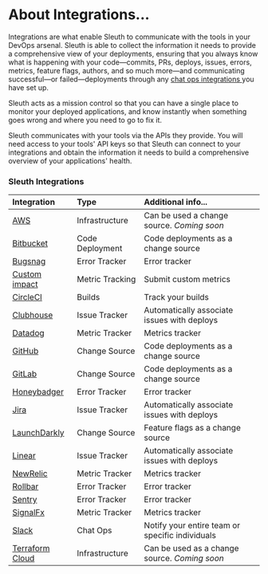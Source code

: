 # About Integrations...

Integrations are what enable Sleuth to communicate with the tools in your DevOps arsenal. Sleuth is able to collect the information it needs to provide a comprehensive view of your deployments, ensuring that you always know what is happening with your code—commits, PRs, deploys, issues, errors, metrics, feature flags, authors, and so much more—and communicating successful—or failed—deployments through any [chat ops integrations ](about-integrations.md#chat-ops)you have set up. 

Sleuth acts as a mission control so that you can have a single place to monitor your deployed applications, and know instantly when something goes wrong and where you need to go to fix it. 

Sleuth communicates with your tools via the APIs they provide. You will need access to your tools' API keys so that Sleuth can connect to your integrations and obtain the information it needs to build a comprehensive overview of your applications' health. 

### Sleuth Integrations

| Integration | Type | Additional info... |
| :--- | :--- | :--- |
| [AWS](change-sources/infrastructure/aws.md) | Infrastructure | Can be used a change source. _Coming soon_ |
| [Bitbucket](change-sources/code-deployment/bitbucket.md) | Code Deployment | Code deployments as a change source |
| [Bugsnag](impact-sources/errors/bugsnag.md) | Error Tracker | Error tracker |
| [Custom impact](impact-sources/metrics/custom.md) | Metric Tracking | Submit custom metrics |
| [CircleCI](builds/circleci.md) | Builds | Track your builds |
| [Clubhouse](issue-trackers/clubhouse.md) | Issue Tracker | Automatically associate issues with deploys |
| [Datadog](impact-sources/metrics/datadog.md) | Metric Tracker | Metrics tracker |
| [GitHub](change-sources/code-deployment/github.md) | Change Source | Code deployments as a change source |
| [GitLab](change-sources/code-deployment/gitlab.md) | Change Source | Code deployments as a change source |
| [Honeybadger](impact-sources/errors/honeybadger.md) | Error Tracker | Error tracker |
| [Jira](issue-trackers/jira.md) | Issue Tracker | Automatically associate issues with deploys |
| [LaunchDarkly](change-sources/feature-flags/launchdarkly.md) | Change Source | Feature flags as a change source |
| [Linear](issue-trackers/linear.md) | Issue Tracker | Automatically associate issues with deploys |
| [NewRelic](impact-sources/metrics/newrelic.md) | Metric Tracker | Metrics tracker |
| [Rollbar](impact-sources/errors/rollbar.md) | Error Tracker | Error tracker |
| [Sentry](impact-sources/errors/sentry.md) | Error Tracker | Error tracker |
| [SignalFx](impact-sources/metrics/signalfx.md) | Metric Tracker | Metrics tracker |
| [Slack](chat-ops/slack.md) | Chat Ops | Notify your entire team or specific individuals |
| [Terraform Cloud](change-sources/infrastructure/terraform-cloud.md) | Infrastructure | Can be used as a change source. _Coming soon_ |

